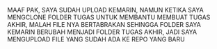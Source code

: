 MAAF PAK, SAYA SUDAH UPLOAD KEMARIN, NAMUN KETIKA SAYA MENGCLONE FOLDER TUGAS UNTUK MEMBANTU MEMBUAT TUGAS AKHIR, MALAH FILE NYA BERTABRAKAN SEHINGGA FOLDER SAYA KEMARIN BERUBAH MENJADI FOLDER TUGAS AKHIR, JADI SAYA MENGUPLOAD FILE YANG SUDAH ADA KE REPO YANG BARU
